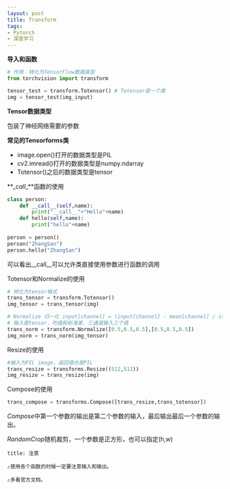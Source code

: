 ```yaml
---
layout: post
title: Transform
tags: 
- Pytorch
- 深度学习
---
```


**导入和函数**

```Python
# 作用：转化为TensorFlow数据类型
from torchvision import transform

tensor_test = transform.Totensor() # Totensor是一个类
img = tensor_test(img_input)
```

**Tensor数据类型**

包装了神经网络需要的参数 

**常见的Tensorforms类**

- image.open()打开的数据类型是PIL
- cv2.imread()打开的数据类型是numpy.ndarray
- Totensor()之后的数据类型是tensor

**\__call__**函数的使用

```Python
class person:
	def __call__(self,name):
		print("__call__"+"Hello"+name)
	def hello(self,name):
		print("hello"+name)
		
person = person()
person("ZhangSan")
person.hello("ZhangSan")
```
可以看出__call__可以允许类直接使用参数进行函数的调用

Totensor和Normalize的使用

```Python
# 转化为tensor格式
trans_tensor = transform.Totensor()
img_tensor = trans_tensor(img)

# Normalize 归一化 input[channel] = (input[channel] - mean[channel] / std[channel])
# 输入是tensor，均值和标准差，三通道输入三个值
trans_norm = transform.Normalize([0.5,0.5,0.5],[0.5,0.5,0.5])
img_norm = trans_norm(img_tensor)
```

Resize的使用

```Python
#输入为PIL image，返回值也是PIL
trans_resize = transforms.Resize((512,512))
img_resize = trans_resize(img)
```

Compose的使用

```Python
trans_compose = transforms.Compose([trans_resize,trans_totensor])
```
*Compose*中第一个参数的输出是第二个参数的输入，最后输出最后一个参数的输出。

*RandomCrop*随机裁剪，一个参数是正方形，也可以指定(h,w)


```ad-note
title: 注意

⚠️使用各个函数的时候一定要注意输入和输出。

⚠️多看官方文档。
```

